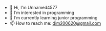 - 👋 Hi, I’m Unnamed4577
- 👀 I’m interested in programming
- 🌱 I’m currently learning junior programming
- 📫 How to reach me: dim200620@gmail.com
